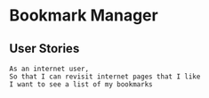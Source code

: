 # Bookmark Manager

## User Stories ##

```
As an internet user,
So that I can revisit internet pages that I like
I want to see a list of my bookmarks
```